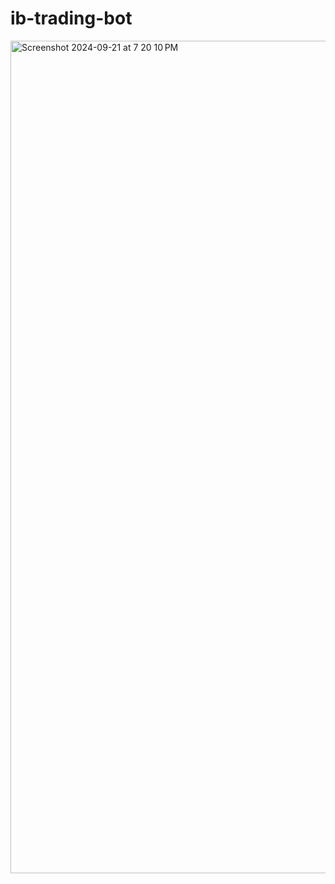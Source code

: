 # ib-trading-bot
<img width="1332" alt="Screenshot 2024-09-21 at 7 20 10 PM" src="https://github.com/user-attachments/assets/a699f8cc-af03-4639-861b-54e428c0d197">
